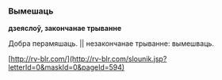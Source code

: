### Вымешаць
**дзеяслоў, закончанае трыванне**

Добра перамяшаць. || незакончанае трыванне: вымешваць.

<a rel="author">[http://rv-blr.com/](http://rv-blr.com/slounik.jsp?letterId=0&maskId=0&pageId=594)</a>
